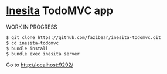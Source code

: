 # [Inesita](https://github.com/fazibear/inesita) TodoMVC app

WORK IN PROGRESS

```sh
$ git clone https://github.com/fazibear/inesita-todomvc.git
$ cd inesita-todomvc
$ bundle install
$ bundle exec inesita server
```

Go to [http://localhost:9292/](http://localhost:9292/)
